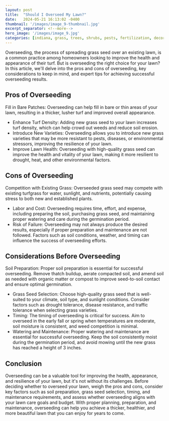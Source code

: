 ```yaml
---
layout: post
title:  "Should I Overseed My Lawn?"
date:   2024-05-21 16:13:02 -0400
thumbnail: '/images/image_9-thumbnail.jpg'
excerpt_separator: <!--more-->
hero_image: '/images/image_9.jpg'
categories: [indiana, grass, trees, shrubs, pests, fertilization, decoration, curb appeal, garden, flowers, recreation]
---
```

Overseeding, the process of spreading grass seed over an existing lawn, is a common practice among homeowners looking to improve the health and appearance of their turf. <!--more-->But is overseeding the right choice for your lawn? In this article, we'll delve into the pros and cons of overseeding, key considerations to keep in mind, and expert tips for achieving successful overseeding results.

## Pros of Overseeding
Fill in Bare Patches: Overseeding can help fill in bare or thin areas of your lawn, resulting in a thicker, lusher turf and improved overall appearance.
* Enhance Turf Density: Adding new grass seed to your lawn increases turf density, which can help crowd out weeds and reduce soil erosion.
* Introduce New Varieties: Overseeding allows you to introduce new grass varieties that may be more resistant to pests, diseases, or environmental stressors, improving the resilience of your lawn.
* Improve Lawn Health: Overseeding with high-quality grass seed can improve the health and vitality of your lawn, making it more resilient to drought, heat, and other environmental factors.

## Cons of Overseeding
Competition with Existing Grass: Overseeded grass seed may compete with existing turfgrass for water, sunlight, and nutrients, potentially causing stress to both new and established plants.
* Labor and Cost: Overseeding requires time, effort, and expense, including preparing the soil, purchasing grass seed, and maintaining proper watering and care during the germination period.
* Risk of Failure: Overseeding may not always produce the desired results, especially if proper preparation and maintenance are not followed. Factors such as soil conditions, weather, and timing can influence the success of overseeding efforts.

## Considerations Before Overseeding
Soil Preparation: Proper soil preparation is essential for successful overseeding. Remove thatch buildup, aerate compacted soil, and amend soil as needed with organic matter or compost to improve seed-to-soil contact and ensure optimal germination.
* Grass Seed Selection: Choose high-quality grass seed that is well-suited to your climate, soil type, and sunlight conditions. Consider factors such as drought tolerance, disease resistance, and traffic tolerance when selecting grass varieties.
* Timing: The timing of overseeding is critical for success. Aim to overseed in the early fall or spring when temperatures are moderate, soil moisture is consistent, and weed competition is minimal.
* Watering and Maintenance: Proper watering and maintenance are essential for successful overseeding. Keep the soil consistently moist during the germination period, and avoid mowing until the new grass has reached a height of 3 inches.

## Conclusion
Overseeding can be a valuable tool for improving the health, appearance, and resilience of your lawn, but it's not without its challenges. Before deciding whether to overseed your lawn, weigh the pros and cons, consider key factors such as soil preparation, grass seed selection, timing, and maintenance requirements, and assess whether overseeding aligns with your lawn care goals and budget. With proper planning, preparation, and maintenance, overseeding can help you achieve a thicker, healthier, and more beautiful lawn that you can enjoy for years to come.
